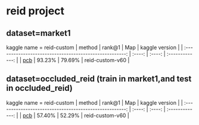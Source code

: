 
# reid project 

## dataset=market1
kaggle name = reid-custom
|                         method                          | rank@1 |  Map   | kaggle version  |
| :-----------------------------------------------------: | :----: | :----: | :-------------: |
|             [pcb](project_result/pcb.ipynb)             | 93.23% | 79.69% | reid-custom-v60 |




##  dataset=occluded_reid (train in market1,and test in occluded_reid)
kaggle name = reid-custom
|                         method                          | rank@1 |  Map   | kaggle version  |
| :-----------------------------------------------------: | :----: | :----: | :-------------: |
|             [pcb](project_result/pcb.ipynb)             | 57.40% | 52.29% | reid-custom-v60 |
